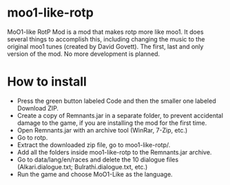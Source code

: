 # moo1-like-rotp

MoO1-like RotP Mod is a mod that makes rotp more like moo1. It does several things to accomplish this, including changing the music to the original moo1 tunes (created by David Govett). The first, last and only version of the mod. No more development is planned.

# How to install

 - Press the green button labeled Code and then the smaller one labeled Download ZIP.
 - Create a copy of Remnants.jar in a separate folder, to prevent accidental damage to the game, if you are installing the mod for the first time.
 - Open Remnants.jar with an archive tool (WinRar, 7-Zip, etc.)
 - Go to rotp.
 - Extract the downloaded zip file, go to moo1-like-rotp/.
 - Add all the folders inside moo1-like-rotp to the Remnants.jar archive.
 - Go to data/lang/en/races and delete the 10 dialogue files (Alkari.dialogue.txt; Bulrathi.dialogue.txt, etc.)
 - Run the game and choose MoO1-Like as the language.
